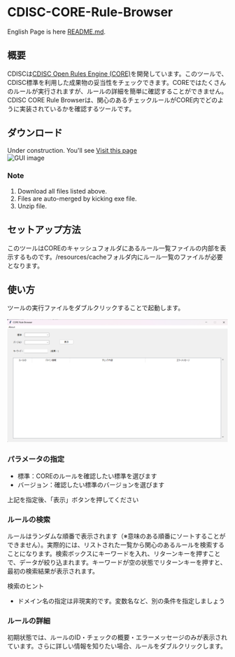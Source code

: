 # CDISC-CORE-Rule-Browser

English Page is here [README.md](https://github.com/HajimeShimizu/CDISC-CORE-Rule-Browser/blob/main/README.md).

## 概要
CDISCは[CDISC Open Rules Engine (CORE)](https://github.com/cdisc-org/cdisc-rules-engine)を開発しています。このツールで、CDISC標準を利用した成果物の妥当性をチェックできます。COREではたくさんのルールが実行されますが、ルールの詳細を簡単に確認することができません。CDISC CORE Rule Browserは、関心のあるチェックルールがCORE内でどのように実装されているかを確認するツールです。

## ダウンロード
Under construction. You'll see
[Visit this page](https://github.com/HajimeShimizu/CDISC-CORE-Rule-Browser/releases)\
<img width="200" alt="GUI image" src="files.png">

### Note
1. Download all files listed above.
2. Files are auto-merged by kicking exe file.
3. Unzip file.

## セットアップ方法
このツールはCOREのキャッシュフォルダにあるルール一覧ファイルの内部を表示するものです。/resources/cacheフォルダ内にルール一覧のファイルが必要となります。

## 使い方
ツールの実行ファイルをダブルクリックすることで起動します。\
\
<img width="600" alt="image" src="core_rule_browser.png">

### パラメータの指定
- 標準：COREのルールを確認したい標準を選びます
- バージョン：確認したい標準のバージョンを選びます

上記を指定後、「表示」ボタンを押してください

### ルールの検索
ルールはランダムな順番で表示されます（※意味のある順番にソートすることができません）。実際的には、リストされた一覧から関心のあるルールを検索することになります。検索ボックスにキーワードを入れ、リターンキーを押すことで、データが絞り込まれます。キーワードが空の状態でリターンキーを押すと、最初の検索結果が表示されます。

検索のヒント
- ドメイン名の指定は非現実的です。変数名など、別の条件を指定しましょう

### ルールの詳細
初期状態では、ルールのID・チェックの概要・エラーメッセージのみが表示されています。さらに詳しい情報を知りたい場合、ルールをダブルクリックします。

